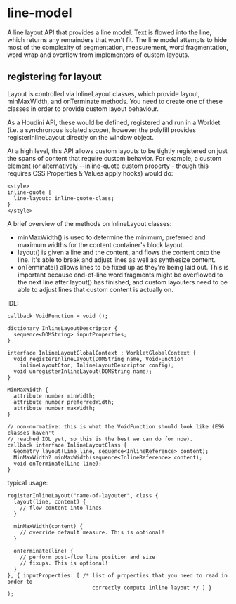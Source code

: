 # line-model

A line layout API that provides a line model. Text is flowed into the line, which returns any remainders that won't fit.
The line model attempts to hide most of the complexity of segmentation, measurement, word fragmentation, word wrap and overflow
from implementors of custom layouts.

## registering for layout

Layout is controlled via InlineLayout classes, which provide layout, minMaxWidth, and onTerminate methods. You need to 
create one of these classes in order to provide custom layout behaviour.

As a Houdini API, these would be defined, registered and run in a Worklet (i.e. a synchronous isolated scope), however
the polyfill provides registerInlineLayout directly on the window object.

At a high level, this API allows custom layouts to be tightly registered on just the spans of content that require custom
behavior. For example, a custom <inline-quote> element (or alternatively --inline-quote custom property - though this
requires CSS Properties & Values apply hooks) would do:

```
<style>
inline-quote {
  line-layout: inline-quote-class;
}
</style>
```

A brief overview of the methods on InlineLayout classes:
*   minMaxWidth() is used to determine the minimum, preferred and maximum widths for the content container's block layout.
*   layout() is given a line and the content, and flows the content onto the line. It's able to break and adjust lines as
    well as synthesize content.
*   onTerminate() allows lines to be fixed up as they're being laid out. This is important because end-of-line word fragments 
    might be overflowed to the next line after layout() has finished, and custom layouters need to be able to adjust lines that
    custom content is actually on.

IDL:
```
callback VoidFunction = void ();

dictionary InlineLayoutDescriptor {
  sequence<DOMString> inputProperties;
}

interface InlineLayoutGlobalContext : WorkletGlobalContext {
  void registerInlineLayout(DOMString name, VoidFunction 
    inlineLayoutCtor, InlineLayoutDescriptor config);
  void unregisterInlineLayout(DOMString name);
}

MinMaxWidth {
  attribute number minWidth;
  attribute number preferredWidth;
  attribute number maxWidth;
}

// non-normative: this is what the VoidFunction should look like (ES6 classes haven't
// reached IDL yet, so this is the best we can do for now).
callback interface InlineLayoutClass {
  Geometry layout(Line line, sequence<InlineReference> content);
  MinMaxWidth? minMaxWidth(sequence<InlineReference> content);
  void onTerminate(Line line);
}
```

typical usage:
```
registerInlineLayout("name-of-layouter", class {
  layout(line, content) {
    // flow content into lines
  }
  
  minMaxWidth(content) {
    // override default measure. This is optional!
  }
  
  onTerminate(line) {
    // perform post-flow line position and size
    // fixups. This is optional!
  }
}, { inputProperties: [ /* list of properties that you need to read in order to
                           correctly compute inline layout */ ] }
);
```

  
